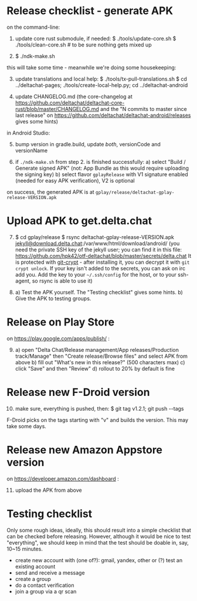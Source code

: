 # Release checklist - generate APK

on the command-line:

1. update core rust submodule, if needed:
   $ ./tools/update-core.sh
   $ ./tools/clean-core.sh  # to be sure nothing gets mixed up

2. $ ./ndk-make.sh

this will take some time - meanwhile we're doing some housekeeping:

3. update translations and local help:
   $ ./tools/tx-pull-translations.sh
   $ cd ../deltachat-pages; ./tools/create-local-help.py; cd ../deltachat-android

4. update CHANGELOG.md
   (the core-changelog at
   https://github.com/deltachat/deltachat-core-rust/blob/master/CHANGELOG.md
   and the "N commits to master since last release" on
   https://github.com/deltachat/deltachat-android/releases gives some hints)

in Android Studio:

5. bump version in gradle.build,
   update _both_, versionCode and versionName

6. if `./ndk-make.sh` from step 2. is finished successfully:
   a) select "Build / Generate signed APK"
      (not: App Bundle as this would require uploading the signing key)
   b) select flavor `gplayRelease` with V1 signature enabled
      (needed for easy APK verification), V2 is optional

on success, the generated APK is at
`gplay/release/deltachat-gplay-release-VERSION.apk`


# Upload APK to get.delta.chat

7. $ cd gplay/release
   $ rsync deltachat-gplay-release-VERSION.apk jekyll@download.delta.chat:/var/www/html/download/android/
   (you need the private SSH key of the jekyll user; you can find it in this file:
   https://github.com/hpk42/otf-deltachat/blob/master/secrets/delta.chat
   It is protected with [git-crypt](https://www.agwa.name/projects/git-crypt/) -
   after installing it, you can decrypt it with `git crypt unlock`. 
   If your key isn't added to the secrets, you can ask on irc add you.
   Add the key to your `~/.ssh/config` for the host, or to your ssh-agent, so rsync is able to use it)

8. a) Test the APK yourself.
      The "Testing checklist" gives some hints.
   b) Give the APK to testing groups.


# Release on Play Store

on https://play.google.com/apps/publish/ :

9. a) open "Delta Chat/Release management/App releases/Production track/Manage"
      then "Create release/Browse files" and select APK from above
   b) fill out "What's new in this release?" (500 characters max)
   c) click "Save" and then "Review"
   d) rollout to 20% by default is fine


# Release new F-Droid version

10. make sure, everything is pushed, then:
    $ git tag v1.2.1; git push --tags
    
F-Droid picks on the tags starting with "v" and builds the version.
This may take some days.


# Release new Amazon Appstore version

on https://developer.amazon.com/dashboard :

11. upload the APK from above


# Testing checklist

Only some rough ideas, ideally, this should result into a simple checklist
that can be checked before releasing.
However, although it would be nice to test "everything", we should keep in mind
that the test should be doable in, say, 10~15 minutes.
- create new account with (one of?): gmail, yandex, other
  or (?) test an existing account
- send and receive a message
- create a group
- do a contact verification
- join a group via a qr scan
